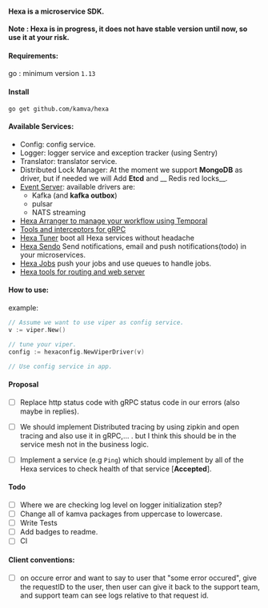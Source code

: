 #### Hexa is a microservice SDK.

__Note : Hexa is in progress, it does not have stable version until now, so use it at your risk.__

#### Requirements:

go : minimum version `1.13`

#### Install

```
go get github.com/kamva/hexa
```

#### Available Services:

- Config: config service.
- Logger: logger service and exception tracker (using Sentry)
- Translator: translator service.
- Distributed Lock Manager: At the moment we support __MongoDB__ as driver, but if needed we will Add __Etcd__ and  __
  Redis red locks__.
- [Event Server](http://github.com/kamva/hexa-event):  available drivers are:
    - Kafka (and __kafka outbox__)
    - pulsar
    - NATS streaming
- [Hexa Arranger to manage your workflow using Temporal](https://github.com/Kamva/hexa-arranger)
- [Tools and interceptors for gRPC](https://github.com/Kamva/hexa-rpc)
- [Hexa Tuner](https://github.com/Kamva/hexa-tuner) boot all Hexa services without headache
- [Hexa Sendo](https://github.com/Kamva/hexa-sendo) Send notifications, email and push notifications(todo) in your
  microservices.
- [Hexa Jobs](https://github.com/Kamva/hexa-job) push your jobs and use queues to handle jobs.
- [Hexa tools for routing and web server](https://github.com/Kamva/hexa-echo)

#### How to use:

example:

```go
// Assume we want to use viper as config service.
v := viper.New()

// tune your viper.
config := hexaconfig.NewViperDriver(v)

// Use config service in app.
```

#### Proposal

- [ ] Replace http status code with gRPC status code in our errors (also maybe in replies).

- [ ] We should implement Distributed tracing by using zipkin and open tracing and also use it in gRPC,... . but I think
  this should be in the service mesh not in the business logic.

- [ ] Implement a service (e.g `Ping`) which should implement by all of the Hexa services to check health of that
  service [**Accepted**].

#### Todo

- [ ] Where we are checking log level on logger initialization step?
- [ ] Change all of kamva packages from uppercase to lowercase.
- [ ] Write Tests
- [ ] Add badges to readme.
- [ ] CI

#### Client conventions:

- [ ] on occure error and want to say to user that "some error occured", give the requestID to the user, then user can
  give it back to the support team, and support team can see logs relative to that request id.
